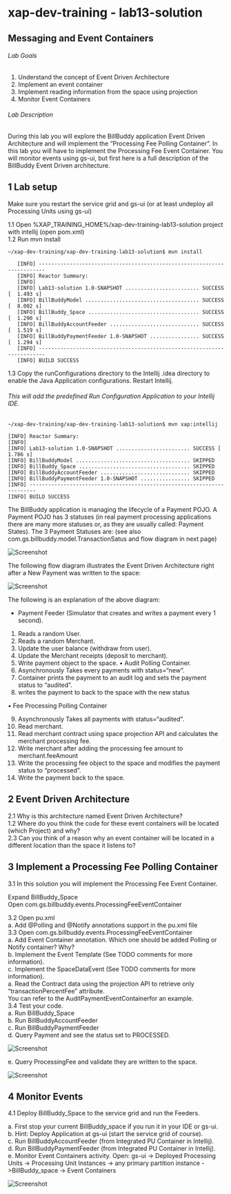 # xap-dev-training - lab13-solution

##    Messaging and Event Containers

###### Lab Goals
1.  Understand the concept of Event Driven Architecture
2.  Implement an event container
3.  Implement reading information from the space using projection
4.  Monitor Event Containers
###### Lab Description
During this lab you will explore the BillBuddy application 
Event Driven Architecture and will implement 
the “Processing Fee Polling Container”. 
In this lab you will have to implement the Processing Fee Event Container. 
You will monitor events using gs-ui, but first here is a full description of the BillBuddy Event Driven architecture. 
## 1 Lab setup
Make sure you restart the service grid and gs-ui (or at least undeploy all Processing Units using gs-ui)

1.1 Open %XAP_TRAINING_HOME%/xap-dev-training-lab13-solution project with intellij (open pom.xml) <br />
1.2 Run mvn install

    ~/xap-dev-training/xap-dev-training-lab13-solution$ mvn install
    
       [INFO] ------------------------------------------------------------------------
       [INFO] Reactor Summary:
       [INFO] 
       [INFO] Lab13-solution 1.0-SNAPSHOT ........................ SUCCESS [  1.493 s]
       [INFO] BillBuddyModel ..................................... SUCCESS [  8.002 s]
       [INFO] BillBuddy_Space .................................... SUCCESS [  1.290 s]
       [INFO] BillBuddyAccountFeeder ............................. SUCCESS [  1.519 s]
       [INFO] BillBuddyPaymentFeeder 1.0-SNAPSHOT ................ SUCCESS [  1.294 s]
       [INFO] ------------------------------------------------------------------------
       [INFO] BUILD SUCCESS



1.3 Copy the runConfigurations directory to the Intellij .idea directory to enable the Java Application configurations. Restart Intellij.
###### This will add the predefined Run Configuration Application to your Intellij IDE.

    ~/xap-dev-training/xap-dev-training-lab13-solution$ mvn xap:intellij
    
    [INFO] Reactor Summary:
    [INFO] 
    [INFO] Lab13-solution 1.0-SNAPSHOT ........................ SUCCESS [  1.786 s]
    [INFO] BillBuddyModel ..................................... SKIPPED
    [INFO] BillBuddy_Space .................................... SKIPPED
    [INFO] BillBuddyAccountFeeder ............................. SKIPPED
    [INFO] BillBuddyPaymentFeeder 1.0-SNAPSHOT ................ SKIPPED
    [INFO] ------------------------------------------------------------------------
    [INFO] BUILD SUCCESS

The BillBuddy application is managing the lifecycle of a Payment POJO. 
A Payment POJO has 3 statuses (in real payment processing applications there 
are many more statuses or, as they are usually called: Payment States). 
The 3 Payment Statuses are:
(see also com.gs.billbuddy.model.TransactionSatus and flow diagram in next page)

![Screenshot](./Pictures/Picture1.png)

The following flow diagram illustrates the Event Driven Architecture 
right after a New Payment was written to the space:

![Screenshot](./Pictures/Picture2.png)

The following is an explanation of the above diagram:
*   Payment Feeder (Simulator that creates and writes a payment every 1 second).
1.	Reads a random User.
2.	Reads a random Merchant.
3.	Update the user balance (withdraw from user).
4.	Update the Merchant receipts (deposit to merchant).
5.	Write payment object to the space.
•	Audit Polling Container.
6.	Asynchronously Takes every payments with status=“new”.
7.	Container prints the payment to an audit log and sets the 
    payment status to “audited”.
8.	writes the payment to back to the space with the new status

•	Fee Processing Polling Container
 
9.	Asynchronously Takes all payments with status=“audited”.
10.	Read merchant.
11.	Read merchant contract using space projection API 
    and calculates the merchant processing fee.
12.	Write merchant after adding the processing fee amount to merchant.feeAmount
13.	Write the processing fee object to the space and modifies the 
    payment status to “processed”.
14.	Write the payment back to the space.

## 2	Event Driven Architecture
2.1	Why is this architecture named Event Driven Architecture? <br /> 
1.2	Where do you think the code for these event containers will be located
        (which Project) and why? <br />
2.3	Can you think of a reason why an event container 
        will be located in a different location than the space it listens to? <br />

## 3	Implement a Processing Fee Polling Container
3.1	In this solution you will implement the Processing Fee Event Container. <br />

Expand BillBuddy_Space <br />
Open com.gs.billbuddy.events.ProcessingFeeEventContainer 

3.2	Open pu.xml <br />
a.	Add @Polling and @Notify annotations support in the pu.xml file <br />
3.3	Open com.gs.billbuddy.events.ProcessingFeeEventContainer <br />
a.	Add Event Container annotation. 
    Which one should be added Polling or Notify container? Why? <br />
b.	Implement the Event Template (See TODO comments for more information). <br />
c.	Implement the SpaceDataEvent (See TODO comments for more information). <br />
a.	Read the Contract data using the projection API to retrieve only 
    “transactionPercentFee” attribute. <br />
You can refer to the AuditPaymentEventContainerfor an example. <br />
3.4	Test your code. <br />
a.	Run BillBuddy_Space <br />
b.	Run BillBuddyAccountFeeder <br />
c.	Run BillBuddyPaymentFeeder <br />
d.	Query Payment and see the status set to PROCESSED.

![Screenshot](./Pictures/Picture3.png)

e.	Query ProcessingFee and validate they are written to the space. 

![Screenshot](./Pictures/Picture4.png)

## 4	Monitor Events

4.1	Deploy BillBuddy_Space to the service grid and run the Feeders. <br />

a.	First stop your current BillBuddy_space if you run it in your IDE or gs-ui. <br />
b.	Hint: Deploy Application at gs-ui (start the service grid of course). <br /> 
c.	Run BillBuddyAccountFeeder (from Integrated PU Container in Intellij). <br />
d.	Run BillBuddyPaymentFeeder (from Integrated PU Container in Intellij). <br />
e.	Monitor Event Containers activity. Open:
    gs-ui -> Deployed Processing Units -> Processing Unit Instances -> 
    any primary partition instance ->BillBuddy_space -> Event Containers 

![Screenshot](./Pictures/Picture5.png)
